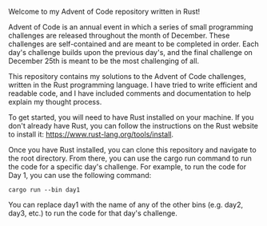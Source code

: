 Welcome to my Advent of Code repository written in Rust!

Advent of Code is an annual event in which a series of small programming challenges are released throughout the month of December. These challenges are self-contained and are meant to be completed in order. Each day's challenge builds upon the previous day's, and the final challenge on December 25th is meant to be the most challenging of all.

This repository contains my solutions to the Advent of Code challenges, written in the Rust programming language. I have tried to write efficient and readable code, and I have included comments and documentation to help explain my thought process.

To get started, you will need to have Rust installed on your machine. If you don't already have Rust, you can follow the instructions on the Rust website to install it: https://www.rust-lang.org/tools/install.

Once you have Rust installed, you can clone this repository and navigate to the root directory. From there, you can use the cargo run command to run the code for a specific day's challenge. For example, to run the code for Day 1, you can use the following command:

`cargo run --bin day1`

You can replace day1 with the name of any of the other bins (e.g. day2, day3, etc.) to run the code for that day's challenge.
